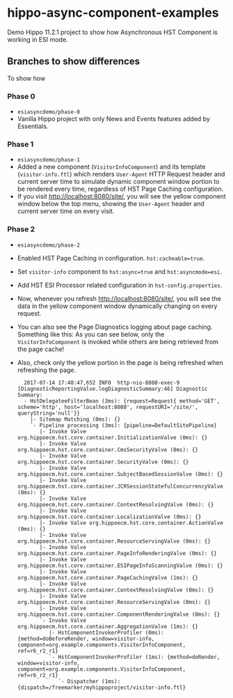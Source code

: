 # hippo-async-component-examples

Demo Hippo 11.2.1 project to show how Asynchronous HST Component is working in ESI mode.

## Branches to show differences

To show how 

### Phase 0

- ```esiasyncdemo/phase-0```
- Vanilla Hippo project with only News and Events features added by Essentials.

### Phase 1

- ```esiasyncdemo/phase-1```
- Added a new component (```VisitorInfoComponent```) and its template (```visitor-info.ftl```)
  which renders ```User-Agent``` HTTP Request header and current server time
  to simulate dynamic component window portion to be rendered every time,
  regardless of HST Page Caching configuration.
- If you visit [http://localhost:8080/site/](http://localhost:8080/site/),
  you will see the yellow component window below the top menu, showing the ```User-Agent``` header
  and current server time on every visit.

### Phase 2

- ```esiasyncdemo/phase-2```
- Enabled HST Page Caching in configuration. ```hst:cacheable=true```.
- Set ```visitor-info``` component to ```hst:async=true``` and ```hst:asyncmode=esi```.
- Add HST ESI Processor related configuration in ```hst-config.properties```.
- Now, whenever you refresh [http://localhost:8080/site/](http://localhost:8080/site/),
  you will see the data in the yellow component window dynamically changing on every request.
- You can also see the Page Diagnostics logging about page caching. Something like this:
  As you can see below, only the ```VisitorInfoComponent``` is invoked while others are being retrieved from the page cache!
- Also, check only the yellow portion in the page is being refreshed when refreshing the page.

        2017-07-14 17:40:47,652 INFO  http-nio-8080-exec-9 [DiagnosticReportingValve.logDiagnosticSummary:46] Diagnostic Summary:
        - HstDelegateeFilterBean (3ms): {request=Request{ method='GET', scheme='http', host='localhost:8080', requestURI='/site/', queryString='null'}}
          |- Sitemap Matching (0ms): {}
          `- Pipeline processing (3ms): {pipeline=DefaultSitePipeline}
             |- Invoke Valve org.hippoecm.hst.core.container.InitializationValve (0ms): {}
             |- Invoke Valve org.hippoecm.hst.core.container.CmsSecurityValve (0ms): {}
             |- Invoke Valve org.hippoecm.hst.core.container.SecurityValve (0ms): {}
             |- Invoke Valve org.hippoecm.hst.core.container.SubjectBasedSessionValve (0ms): {}
             |- Invoke Valve org.hippoecm.hst.core.container.JCRSessionStatefulConcurrencyValve (0ms): {}
             |- Invoke Valve org.hippoecm.hst.core.container.ContextResolvingValve (0ms): {}
             |- Invoke Valve org.hippoecm.hst.core.container.LocalizationValve (0ms): {}
             |- Invoke Valve org.hippoecm.hst.core.container.ActionValve (0ms): {}
             |- Invoke Valve org.hippoecm.hst.core.container.ResourceServingValve (0ms): {}
             |- Invoke Valve org.hippoecm.hst.core.container.PageInfoRenderingValve (0ms): {}
             |- Invoke Valve org.hippoecm.hst.core.container.ESIPageInfoScanningValve (0ms): {}
             |- Invoke Valve org.hippoecm.hst.core.container.PageCachingValve (1ms): {}
             |- Invoke Valve org.hippoecm.hst.core.container.ContextResolvingValve (0ms): {}
             |- Invoke Valve org.hippoecm.hst.core.container.ResourceServingValve (0ms): {}
             |- Invoke Valve org.hippoecm.hst.core.container.ComponentRenderingValve (0ms): {}
             `- Invoke Valve org.hippoecm.hst.core.container.AggregationValve (1ms): {}
                |- HstComponentInvokerProfiler (0ms): {method=doBeforeRender, window=visitor-info, component=org.example.components.VisitorInfoComponent, ref=r6_r2_r1}
                `- HstComponentInvokerProfiler (1ms): {method=doRender, window=visitor-info, component=org.example.components.VisitorInfoComponent, ref=r6_r2_r1}
                   `- Dispatcher (1ms): {dispatch=/freemarker/myhippoproject/visitor-info.ftl}


